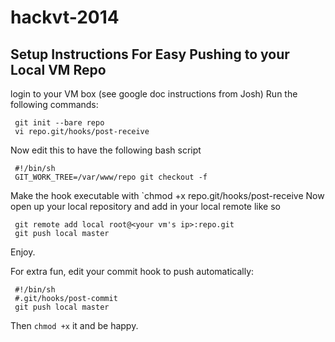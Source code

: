 hackvt-2014
===========

Setup Instructions For Easy Pushing to your Local VM Repo
-----------------------------------------------------------------------

login to your VM box (see google doc instructions from Josh) 
Run the following commands:

     git init --bare repo
     vi repo.git/hooks/post-receive
     

Now edit this to have the following bash script


     #!/bin/sh
     GIT_WORK_TREE=/var/www/repo git checkout -f
     

Make the hook executable with `chmod +x repo.git/hooks/post-receive
Now open up your local repository and add in your local remote like so

     git remote add local root@<your vm's ip>:repo.git
     git push local master

Enjoy. 

For extra fun, edit your commit hook to push automatically:


     #!/bin/sh
     #.git/hooks/post-commit
     git push local master

Then `chmod +x` it and be happy.

